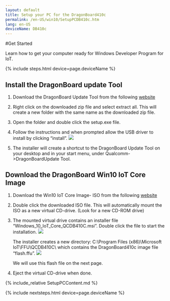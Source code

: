 ```yaml
---
layout: default
title: Setup your PC for the DragonBoard410c
permalink: /en-US/win10/SetupPCDB410c.htm
lang: en-US
deviceName: DB410c
---
```


#Get Started

Learn how to get your computer ready for Windows Developer Program for IoT.

{% include steps.html device=page.deviceName %}



## Install the DragonBoard update Tool

1. Download the DragonBoard Update Tool from the following [website](https://developer.qualcomm.com/db410c-tools)

2. Right click on the downloaded zip file and select extract all. This will create a new folder with the same name as the downloaded zip file.

3. Open the folder and double click the setup.exe file.

4. Follow the instructions and when prompted allow the USB driver to install by clicking “install”.
   <img class="image-border" src="{{site.baseurl}}/images/SetupDB410c/DB410c_UpdateTool_DriverInstall.png">

5. The installer will create a shortcut to the DragonBoard Update Tool on your desktop and in your start menu, under Qualcomm->DragonBoardUpdate Tool.



## Download the DragonBoard Win10 IoT Core Image

1. Download the Win10 IoT Core Image- ISO from the following [website](http://go.microsoft.com/fwlink/?LinkId=626932)
 
2. Double click the downloaded ISO file. This will automatically mount the ISO as a new virtual CD-drive. 
(Look for a new CD-ROM drive)

3. The mounted virtual drive contains an installer file “Windows_10_IoT_Core_QCDB410C.msi”. Double click the file to start the installation. 
    <img class="image-border" src="{{site.baseurl}}/images/SetupDB410c/DB410c_WindowsInstaller.JPG">

    The installer creates a new directory: C:\Program Files (x86)\Microsoft IoT\FFU\QCDB410C\ which contains the DragonBoard410c image file “flash.ffu”.
    <img class="image-border" src="{{site.baseurl}}/images/SetupDB410c/DB410c_FlashFile_FFU.JPG">

    We will use this flash file on the next page.

4. Eject the virtual CD-drive when done.



{% include_relative SetupPCContent.md %}

{% include nextsteps.html device=page.deviceName %}
